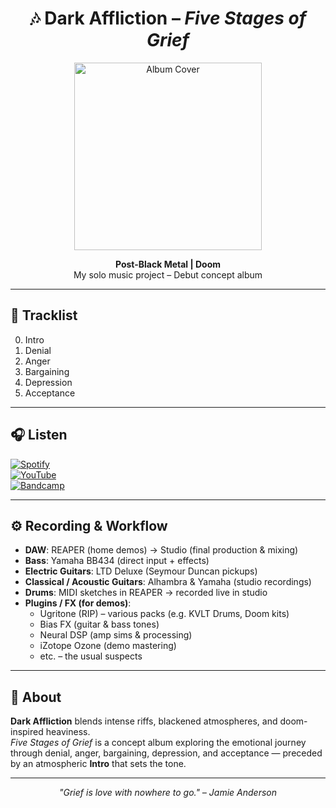 <h1 align="center">🎶 Dark Affliction – <i>Five Stages of Grief</i></h1>

<p align="center">
  <img src="cover/cover.jpg" alt="Album Cover" width="300">
</p>

<p align="center"><b>Post-Black Metal | Doom</b><br>
My solo music project – Debut concept album
</p>

---

## 📀 Tracklist
0. Intro  
1. Denial  
2. Anger  
3. Bargaining  
4. Depression  
5. Acceptance  

---

## 🎧 Listen
[![Spotify](https://img.shields.io/badge/Listen-Spotify-1DB954?style=for-the-badge&logo=spotify&logoColor=white)](spotify-link)  
[![YouTube](https://img.shields.io/badge/Watch-YouTube-FF0000?style=for-the-badge&logo=youtube&logoColor=white)](youtube-link)  
[![Bandcamp](https://img.shields.io/badge/Support-Bandcamp-629AA9?style=for-the-badge&logo=bandcamp&logoColor=white)](bandcamp-link)  

---

## ⚙️ Recording & Workflow
- **DAW**: REAPER (home demos) → Studio (final production & mixing)  
- **Bass**: Yamaha BB434 (direct input + effects)  
- **Electric Guitars**: LTD Deluxe (Seymour Duncan pickups)  
- **Classical / Acoustic Guitars**: Alhambra & Yamaha (studio recordings) 
- **Drums**: MIDI sketches in REAPER → recorded live in studio  
- **Plugins / FX (for demos)**:  
  - Ugritone (RIP) – various packs (e.g. KVLT Drums, Doom kits)  
  - Bias FX (guitar & bass tones)  
  - Neural DSP (amp sims & processing)  
  - iZotope Ozone (demo mastering)  
  - etc. – the usual suspects

---

## 🖤 About
**Dark Affliction** blends intense riffs, blackened atmospheres, and doom-inspired heaviness.  
*Five Stages of Grief* is a concept album exploring the emotional journey through denial, anger, bargaining, depression, and acceptance — preceded by an atmospheric **Intro** that sets the tone.  

---

<p align="center">
  <i>"Grief is love with nowhere to go." – Jamie Anderson</i>
</p>
